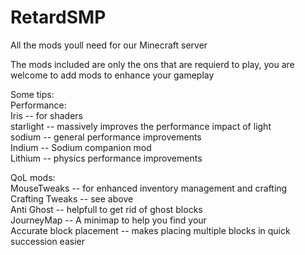 # RetardSMP
All the mods youll need for our Minecraft server


The mods included are only the ons that are requierd to play, you are welcome to add mods to enhance your gameplay

Some tips:
<br>Performance:
  <br>Iris -- for shaders
  <br>starlight -- massively improves the performance impact of light
  <br>sodium -- general performance improvements 
  <br>Indium -- Sodium companion mod
  <br>Lithium -- physics performance improvements
	  
QoL mods:
  <br>MouseTweaks -- for enhanced inventory management and crafting
  <br>Crafting Tweaks -- see above
  <br>Anti Ghost -- helpfull to get rid of ghost blocks
  <br>JourneyMap -- A minimap to help you find your
  <br>Accurate block placement -- makes placing multiple blocks in quick succession easier 
        	
